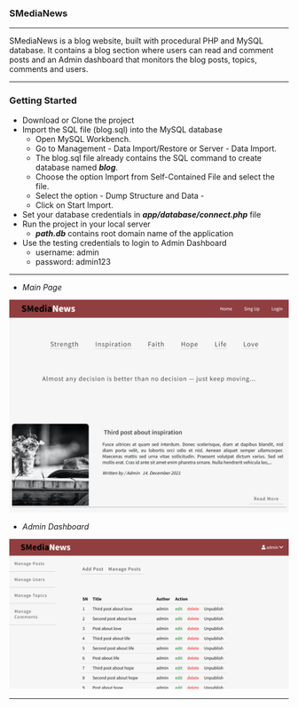 ### SMediaNews
_____

SMediaNews is a blog website, built with procedural PHP and MySQL database. It contains a blog section where users can read and comment posts and an Admin dashboard that monitors the blog posts, topics, comments and users.

____

### Getting Started
- Download or Clone the project
- Import the SQL file (blog.sql) into the MySQL database
    - Open MySQL Workbench.
    - Go to Management - Data Import/Restore or Server - Data Import.
    - The blog.sql file already contains the SQL command to create database named ***blog***. 
    - Choose the option Import from Self-Contained File and select the file.
    - Select the option - Dump Structure and Data -
    - Click on Start Import.
- Set your database credentials in ***app/database/connect.php*** file
- Run the project in your local server
    - ***path.db*** contains root domain name of the application
- Use the testing credentials to login to Admin Dashboard
    - username: admin
    - password: admin123
___
- *Main Page*

![Main Page](./screenshots/main_page.png)


- *Admin Dashboard*

![Admin Dashboard Page](./screenshots/admin_page.png)

_____

